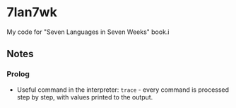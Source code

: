 # 7lan7wk

My code for "Seven Languages in Seven Weeks" book.i

## Notes

### Prolog

* Useful command in the interpreter: `trace` - every command is processed step by step, with values printed to the output.
